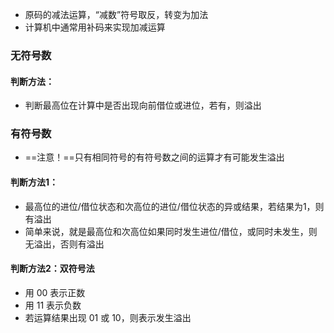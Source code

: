 - 原码的减法运算，“减数”符号取反，转变为加法
- 计算机中通常用补码来实现加减运算
### 无符号数
#### 判断方法：
- 判断最高位在计算中是否出现向前借位或进位，若有，则溢出
### 有符号数
- ==注意！==只有相同符号的有符号数之间的运算才有可能发生溢出
#### 判断方法1：
- 最高位的进位/借位状态和次高位的进位/借位状态的异或结果，若结果为1，则有溢出
- 简单来说，就是最高位和次高位如果同时发生进位/借位，或同时未发生，则无溢出，否则有溢出
#### 判断方法2：双符号法
- 用 00 表示正数
- 用 11 表示负数
- 若运算结果出现 01 或 10，则表示发生溢出
